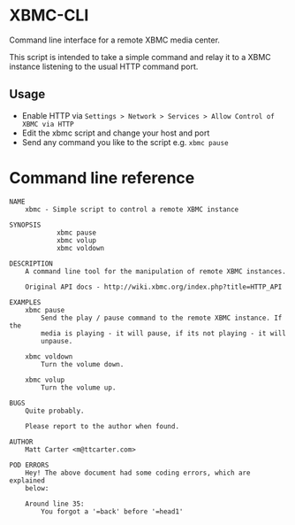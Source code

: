 XBMC-CLI
========
Command line interface for a remote XBMC media center.

This script is intended to take a simple command and relay it to a XBMC instance listening to the usual HTTP command port.


Usage
-----
* Enable HTTP via `Settings > Network > Services > Allow Control of XBMC via HTTP`
* Edit the xbmc script and change your host and port
* Send any command you like to the script e.g. `xbmc pause`


Command line reference
======================
```
NAME
    xbmc - Simple script to control a remote XBMC instance

SYNOPSIS
            xbmc pause
            xbmc volup
            xbmc voldown

DESCRIPTION
    A command line tool for the manipulation of remote XBMC instances.

    Original API docs - http://wiki.xbmc.org/index.php?title=HTTP_API

EXAMPLES
    xbmc pause
        Send the play / pause command to the remote XBMC instance. If the
        media is playing - it will pause, if its not playing - it will
        unpause.

    xbmc voldown
        Turn the volume down.

    xbmc volup
        Turn the volume up.

BUGS
    Quite probably.

    Please report to the author when found.

AUTHOR
    Matt Carter <m@ttcarter.com>

POD ERRORS
    Hey! The above document had some coding errors, which are explained
    below:

    Around line 35:
        You forgot a '=back' before '=head1'

```
